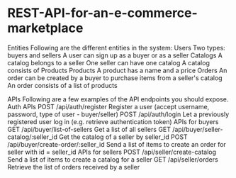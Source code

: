 # REST-API-for-an-e-commerce-marketplace
Entities
Following are the different entities in the system:
Users
Two types: buyers and sellers
A user can sign up as a buyer or as a seller
Catalogs
A catalog belongs to a seller
One seller can have one catalog
A catalog consists of Products
Products
A product has a name and a price
Orders
An order can be created by a buyer to purchase items from a seller's catalog
An order consists of a list of products

APIs
Following are a few examples of the API endpoints you should expose.
Auth APIs
POST /api/auth/register
Register a user (accept username, password, type of user - buyer/seller)
POST /api/auth/login
Let a previously registered user log in (e.g. retrieve authentication token)
APIs for buyers
GET /api/buyer/list-of-sellers
Get a list of all sellers
GET /api/buyer/seller-catalog/:seller_id
Get the catalog of a seller by seller_id
POST /api/buyer/create-order/:seller_id
Send a list of items to create an order for seller with id = seller_id
APIs for sellers
POST /api/seller/create-catalog
Send a list of items to create a catalog for a seller
GET /api/seller/orders
Retrieve the list of orders received by a seller
